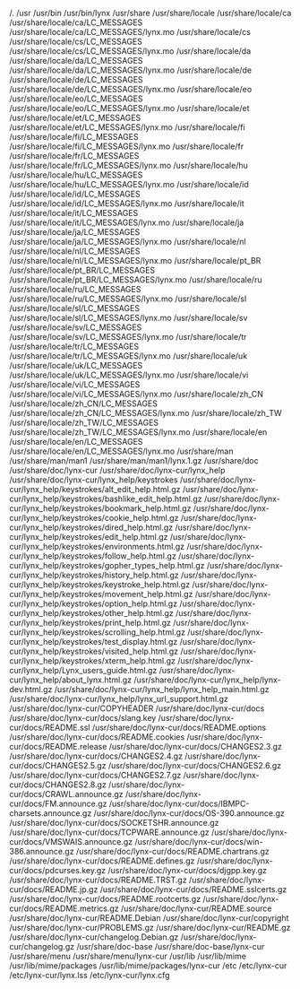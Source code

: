 /.
/usr
/usr/bin
/usr/bin/lynx
/usr/share
/usr/share/locale
/usr/share/locale/ca
/usr/share/locale/ca/LC_MESSAGES
/usr/share/locale/ca/LC_MESSAGES/lynx.mo
/usr/share/locale/cs
/usr/share/locale/cs/LC_MESSAGES
/usr/share/locale/cs/LC_MESSAGES/lynx.mo
/usr/share/locale/da
/usr/share/locale/da/LC_MESSAGES
/usr/share/locale/da/LC_MESSAGES/lynx.mo
/usr/share/locale/de
/usr/share/locale/de/LC_MESSAGES
/usr/share/locale/de/LC_MESSAGES/lynx.mo
/usr/share/locale/eo
/usr/share/locale/eo/LC_MESSAGES
/usr/share/locale/eo/LC_MESSAGES/lynx.mo
/usr/share/locale/et
/usr/share/locale/et/LC_MESSAGES
/usr/share/locale/et/LC_MESSAGES/lynx.mo
/usr/share/locale/fi
/usr/share/locale/fi/LC_MESSAGES
/usr/share/locale/fi/LC_MESSAGES/lynx.mo
/usr/share/locale/fr
/usr/share/locale/fr/LC_MESSAGES
/usr/share/locale/fr/LC_MESSAGES/lynx.mo
/usr/share/locale/hu
/usr/share/locale/hu/LC_MESSAGES
/usr/share/locale/hu/LC_MESSAGES/lynx.mo
/usr/share/locale/id
/usr/share/locale/id/LC_MESSAGES
/usr/share/locale/id/LC_MESSAGES/lynx.mo
/usr/share/locale/it
/usr/share/locale/it/LC_MESSAGES
/usr/share/locale/it/LC_MESSAGES/lynx.mo
/usr/share/locale/ja
/usr/share/locale/ja/LC_MESSAGES
/usr/share/locale/ja/LC_MESSAGES/lynx.mo
/usr/share/locale/nl
/usr/share/locale/nl/LC_MESSAGES
/usr/share/locale/nl/LC_MESSAGES/lynx.mo
/usr/share/locale/pt_BR
/usr/share/locale/pt_BR/LC_MESSAGES
/usr/share/locale/pt_BR/LC_MESSAGES/lynx.mo
/usr/share/locale/ru
/usr/share/locale/ru/LC_MESSAGES
/usr/share/locale/ru/LC_MESSAGES/lynx.mo
/usr/share/locale/sl
/usr/share/locale/sl/LC_MESSAGES
/usr/share/locale/sl/LC_MESSAGES/lynx.mo
/usr/share/locale/sv
/usr/share/locale/sv/LC_MESSAGES
/usr/share/locale/sv/LC_MESSAGES/lynx.mo
/usr/share/locale/tr
/usr/share/locale/tr/LC_MESSAGES
/usr/share/locale/tr/LC_MESSAGES/lynx.mo
/usr/share/locale/uk
/usr/share/locale/uk/LC_MESSAGES
/usr/share/locale/uk/LC_MESSAGES/lynx.mo
/usr/share/locale/vi
/usr/share/locale/vi/LC_MESSAGES
/usr/share/locale/vi/LC_MESSAGES/lynx.mo
/usr/share/locale/zh_CN
/usr/share/locale/zh_CN/LC_MESSAGES
/usr/share/locale/zh_CN/LC_MESSAGES/lynx.mo
/usr/share/locale/zh_TW
/usr/share/locale/zh_TW/LC_MESSAGES
/usr/share/locale/zh_TW/LC_MESSAGES/lynx.mo
/usr/share/locale/en
/usr/share/locale/en/LC_MESSAGES
/usr/share/locale/en/LC_MESSAGES/lynx.mo
/usr/share/man
/usr/share/man/man1
/usr/share/man/man1/lynx.1.gz
/usr/share/doc
/usr/share/doc/lynx-cur
/usr/share/doc/lynx-cur/lynx_help
/usr/share/doc/lynx-cur/lynx_help/keystrokes
/usr/share/doc/lynx-cur/lynx_help/keystrokes/alt_edit_help.html.gz
/usr/share/doc/lynx-cur/lynx_help/keystrokes/bashlike_edit_help.html.gz
/usr/share/doc/lynx-cur/lynx_help/keystrokes/bookmark_help.html.gz
/usr/share/doc/lynx-cur/lynx_help/keystrokes/cookie_help.html.gz
/usr/share/doc/lynx-cur/lynx_help/keystrokes/dired_help.html.gz
/usr/share/doc/lynx-cur/lynx_help/keystrokes/edit_help.html.gz
/usr/share/doc/lynx-cur/lynx_help/keystrokes/environments.html.gz
/usr/share/doc/lynx-cur/lynx_help/keystrokes/follow_help.html.gz
/usr/share/doc/lynx-cur/lynx_help/keystrokes/gopher_types_help.html.gz
/usr/share/doc/lynx-cur/lynx_help/keystrokes/history_help.html.gz
/usr/share/doc/lynx-cur/lynx_help/keystrokes/keystroke_help.html.gz
/usr/share/doc/lynx-cur/lynx_help/keystrokes/movement_help.html.gz
/usr/share/doc/lynx-cur/lynx_help/keystrokes/option_help.html.gz
/usr/share/doc/lynx-cur/lynx_help/keystrokes/other_help.html.gz
/usr/share/doc/lynx-cur/lynx_help/keystrokes/print_help.html.gz
/usr/share/doc/lynx-cur/lynx_help/keystrokes/scrolling_help.html.gz
/usr/share/doc/lynx-cur/lynx_help/keystrokes/test_display.html.gz
/usr/share/doc/lynx-cur/lynx_help/keystrokes/visited_help.html.gz
/usr/share/doc/lynx-cur/lynx_help/keystrokes/xterm_help.html.gz
/usr/share/doc/lynx-cur/lynx_help/Lynx_users_guide.html.gz
/usr/share/doc/lynx-cur/lynx_help/about_lynx.html.gz
/usr/share/doc/lynx-cur/lynx_help/lynx-dev.html.gz
/usr/share/doc/lynx-cur/lynx_help/lynx_help_main.html.gz
/usr/share/doc/lynx-cur/lynx_help/lynx_url_support.html.gz
/usr/share/doc/lynx-cur/COPYHEADER
/usr/share/doc/lynx-cur/docs
/usr/share/doc/lynx-cur/docs/slang.key
/usr/share/doc/lynx-cur/docs/README.ssl
/usr/share/doc/lynx-cur/docs/README.options
/usr/share/doc/lynx-cur/docs/README.cookies
/usr/share/doc/lynx-cur/docs/README.release
/usr/share/doc/lynx-cur/docs/CHANGES2.3.gz
/usr/share/doc/lynx-cur/docs/CHANGES2.4.gz
/usr/share/doc/lynx-cur/docs/CHANGES2.5.gz
/usr/share/doc/lynx-cur/docs/CHANGES2.6.gz
/usr/share/doc/lynx-cur/docs/CHANGES2.7.gz
/usr/share/doc/lynx-cur/docs/CHANGES2.8.gz
/usr/share/doc/lynx-cur/docs/CRAWL.announce.gz
/usr/share/doc/lynx-cur/docs/FM.announce.gz
/usr/share/doc/lynx-cur/docs/IBMPC-charsets.announce.gz
/usr/share/doc/lynx-cur/docs/OS-390.announce.gz
/usr/share/doc/lynx-cur/docs/SOCKETSHR.announce.gz
/usr/share/doc/lynx-cur/docs/TCPWARE.announce.gz
/usr/share/doc/lynx-cur/docs/VMSWAIS.announce.gz
/usr/share/doc/lynx-cur/docs/win-386.announce.gz
/usr/share/doc/lynx-cur/docs/README.chartrans.gz
/usr/share/doc/lynx-cur/docs/README.defines.gz
/usr/share/doc/lynx-cur/docs/pdcurses.key.gz
/usr/share/doc/lynx-cur/docs/djgpp.key.gz
/usr/share/doc/lynx-cur/docs/README.TRST.gz
/usr/share/doc/lynx-cur/docs/README.jp.gz
/usr/share/doc/lynx-cur/docs/README.sslcerts.gz
/usr/share/doc/lynx-cur/docs/README.rootcerts.gz
/usr/share/doc/lynx-cur/docs/README.metrics.gz
/usr/share/doc/lynx-cur/README.source
/usr/share/doc/lynx-cur/README.Debian
/usr/share/doc/lynx-cur/copyright
/usr/share/doc/lynx-cur/PROBLEMS.gz
/usr/share/doc/lynx-cur/README.gz
/usr/share/doc/lynx-cur/changelog.Debian.gz
/usr/share/doc/lynx-cur/changelog.gz
/usr/share/doc-base
/usr/share/doc-base/lynx-cur
/usr/share/menu
/usr/share/menu/lynx-cur
/usr/lib
/usr/lib/mime
/usr/lib/mime/packages
/usr/lib/mime/packages/lynx-cur
/etc
/etc/lynx-cur
/etc/lynx-cur/lynx.lss
/etc/lynx-cur/lynx.cfg
